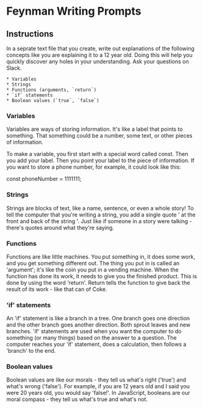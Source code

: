 # Feynman Writing Prompts

## Instructions
In a seprate text file that you create, write out explanations of the following concepts like you are explaining it to a 12 year old.  Doing this will help you quickly discover any holes in your understanding.  Ask your questions on Slack.
		
	* Variables
	* Strings
	* Functions (arguments, `return`)
	* `if` statements
	* Boolean values (`true`, `false`)


### Variables
Variables are ways of storing information. It's like a label that points to something. That something could be a number, some text, or other pieces of information.

To make a variable, you first start with a special word called const. Then you add your label. Then you point your label to the piece of information. If you want to store a phone number, for example, it could look like this:

const phoneNumber = 1111111;

### Strings
Strings are blocks of text, like a name, sentence, or even a whole story! To tell the computer that you're writing a string, you add a single quote ' at the front and back of the string '. Just like if someone in a story were talking - there's quotes around what they're saying.

### Functions
Functions are like little machines. You put something in, it does some work, and you get something different out. The thing you put in is called an 'argument'; it's like the coin you put in a vending machine. When the function has done its work, it needs to give you the finished product. This is done by using the word 'return'. Return tells the function to give back the result of its work - like that can of Coke.

### 'if' statements
An 'if' statement is like a branch in a tree. One branch goes one direction and the other branch goes another direction. Both sprout leaves and new branches. 'if' statements are used when you want the computer to do something (or many things) based on the answer to a question. The computer reaches your 'if' statement, does a calculation, then follows a 'branch' to the end.

### Boolean values
Boolean values are like our morals - they tell us what's right ('true') and what's wrong ('false'). For example, if you are 12 years old and I said you were 20 years old, you would say 'false!'. In JavaScript, booleans are our moral compass - they tell us what's true and what's not. 